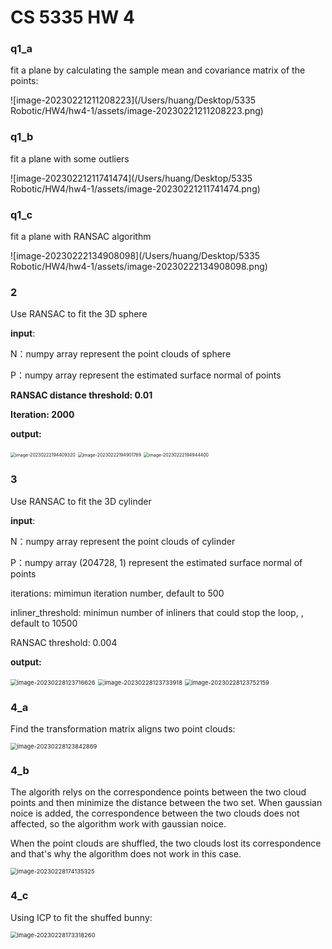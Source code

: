 # CS 5335 HW 4

### q1_a

fit a plane by calculating the sample mean and covariance matrix of the points:



![image-20230221211208223](/Users/huang/Desktop/5335 Robotic/HW4/hw4-1/assets/image-20230221211208223.png)



### q1_b

fit a plane with some outliers

![image-20230221211741474](/Users/huang/Desktop/5335 Robotic/HW4/hw4-1/assets/image-20230221211741474.png)



### q1_c

fit a plane with RANSAC algorithm

![image-20230222134908098](/Users/huang/Desktop/5335 Robotic/HW4/hw4-1/assets/image-20230222134908098.png)



### 2

Use RANSAC to fit the 3D sphere

**input**:

N：numpy array represent the point clouds of sphere 

P：numpy array represent the estimated surface normal of points

**RANSAC distance threshold: 0.01**

**Iteration: 2000**



**output:**  

<img src="/Users/huang/Desktop/5335 Robotic/HW4/hw4-1/assets/image-20230222194409320.png" alt="image-20230222194409320" style="zoom:50%;" />

<img src="/Users/huang/Desktop/5335 Robotic/HW4/hw4-1/assets/image-20230222194901769.png" alt="image-20230222194901769" style="zoom:50%;" />

<img src="/Users/huang/Desktop/5335 Robotic/HW4/hw4-1/assets/image-20230222194944400.png" alt="image-20230222194944400" style="zoom:50%;" />

### 3

Use RANSAC to fit the 3D cylinder

**input**:

N：numpy array represent the point clouds of cylinder 

P：numpy array (204728, 1) represent the estimated surface normal of points

iterations: mimimun iteration number, default to 500

inliner_threshold: minimun number of inliners that could stop the loop, , default to 10500

RANSAC threshold: 0.004



**output:**  

<img src="/Users/huang/Desktop/5335 Robotic/HW4/hw4-1/assets/image-20230228123716626.png" alt="image-20230228123716626" style="zoom:67%;" />

<img src="/Users/huang/Desktop/5335 Robotic/HW4/hw4-1/assets/image-20230228123733918.png" alt="image-20230228123733918" style="zoom:67%;" />

<img src="/Users/huang/Desktop/5335 Robotic/HW4/hw4-1/assets/image-20230228123752159.png" alt="image-20230228123752159" style="zoom:67%;" />



### 4_a

Find the transformation matrix aligns two point clouds:

<img src="/Users/huang/Desktop/5335 Robotic/HW4/hw4-1/assets/image-20230228123842869.png" alt="image-20230228123842869" style="zoom:67%;" />

### 4_b





The algorith relys on the correspondence points between the two cloud points and then minimize the distance between the two set. When gaussian noice is added, the correspondence between the two clouds does not affected, so the algorithm work with gaussian noice.

When the point clouds are shuffled, the two clouds lost its correspondence and that's why the algorithm does not work in this case.

<img src="/Users/huang/Desktop/5335 Robotic/HW4/hw4-1/assets/image-20230228174135325.png" alt="image-20230228174135325" style="zoom:67%;" />

### 4_c

Using ICP to fit the shuffed bunny: 

<img src="/Users/huang/Desktop/5335 Robotic/HW4/hw4-1/assets/image-20230228173318260.png" alt="image-20230228173318260" style="zoom:67%;" />